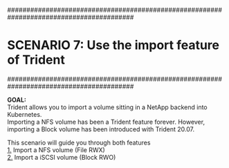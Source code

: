 #########################################################################################
# SCENARIO 7: Use the import feature of Trident
#########################################################################################

**GOAL:**  
Trident allows you to import a volume sitting in a NetApp backend into Kubernetes.  
Importing a NFS volume has been a Trident feature forever. However, importing a Block volume has been introduced with Trident 20.07.  

This scenario will guide you through both features  
[1.](1_NAS_Import) Import a NFS volume (File RWX)  
[2.](2_SAN_Import) Import a iSCSI volume (Block RWO)
